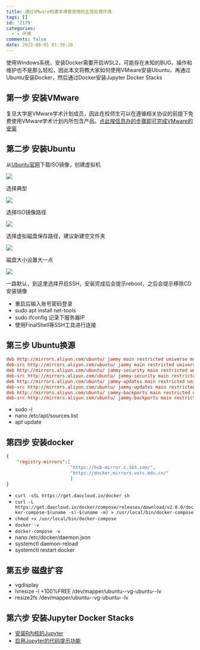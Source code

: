 ```yaml
---
title: 通过VMware构建本博客使用的生信处理环境
tags: []
id: '2179'
categories:
  - - 环境
comments: false
date: 2022-08-01 01:30:20
---
```


使用Windows系统，安装Docker需要开启WSL2，可能存在未知的BUG，操作和维护也不是那么轻松，因此本文将教大家如何使用VMware安装Ubuntu，再通过Ubuntu安装Docker，然后通过Docker安装Jupyter Docker Stacks

## 第一步 安装VMware

复旦大学是VMware学术计划成员，因此在校师生可以在遵循相关协议的前提下免费使用VMware学术计划内所包含产品。[点此按信息办的步骤即可完成VMware的安装](http://www.ecampus.fudan.edu.cn/2270/list.htm)

## 第二步 安装Ubuntu

从[Ubuntu官网](https://cn.ubuntu.com/download/server/thank-you?version=22.04&architecture=amd64)下载ISO镜像，创建虚拟机

![](https://img.limour.top/archives_2023/2022/08/01/62e6aa4038aa6.webp)

选择典型

![](https://img.limour.top/archives_2023/2022/08/01/62e6aa768774c.webp)

选择ISO镜像路径

![](https://img.limour.top/archives_2023/2022/08/01/62e6aaea6e083.webp)

选择虚拟磁盘保存路径，建议新建空文件夹

![](https://img.limour.top/archives_2023/2022/08/01/62e6abbfa6a51.webp)

磁盘大小设置大一点

![](https://img.limour.top/archives_2023/2022/08/01/62e6add58a37b.webp)

一路默认，到这里选择开启SSH，安装完成后会提示reboot，之后会提示移除CD安装镜像

*   重启后输入账号密码登录
*   sudo apt install net-tools
*   sudo ifconfig 记录下服务器IP
*   使用FinalShell等SSH工具进行连接

## 第三步 Ubuntu换源

```ini
deb http://mirrors.aliyun.com/ubuntu/ jammy main restricted universe multiverse
deb-src http://mirrors.aliyun.com/ubuntu/ jammy main restricted universe multiverse
deb http://mirrors.aliyun.com/ubuntu/ jammy-security main restricted universe multiverse
deb-src http://mirrors.aliyun.com/ubuntu/ jammy-security main restricted universe multiverse
deb http://mirrors.aliyun.com/ubuntu/ jammy-updates main restricted universe multiverse
deb-src http://mirrors.aliyun.com/ubuntu/ jammy-updates main restricted universe multiverse
deb http://mirrors.aliyun.com/ubuntu/ jammy-backports main restricted universe multiverse
deb-src http://mirrors.aliyun.com/ubuntu/ jammy-backports main restricted universe multiverse
```

*   sudo -i
*   nano /etc/apt/sources.list
*   apt update

## 第四步 安装docker

```json
{
    "registry-mirrors":[
                        "https://hub-mirror.c.163.com/",
                        "https://docker.mirrors.ustc.edu.cn/"
                        ]
}
```

*   `curl -sSL https://get.daocloud.io/docker sh`
*   `curl -L https://get.daocloud.io/docker/compose/releases/download/v2.8.0/docker-compose-$(uname -s)-$(uname -m) > /usr/local/bin/docker-compose`
*   `chmod +x /usr/local/bin/docker-compose`
*   `docker -v`
*   `docker-compose -v`
*   nano /etc/docker/daemon.json
*   systemctl daemon-reload
*   systemctl restart docker

## 第五步 磁盘扩容

*   vgdisplay
*   lvresize -l +100%FREE /dev/mapper/ubuntu--vg-ubuntu--lv
*   resize2fs /dev/mapper/ubuntu--vg-ubuntu--lv

## 第六步 安装Jupyter Docker Stacks

*   [安装R内核的Jupyter](https://occdn.limour.top/1530.html)
*   [启用Jupyter的代码提示功能](https://occdn.limour.top/1532.html)